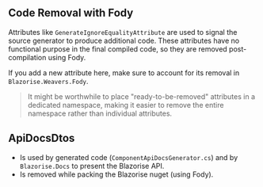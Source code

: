 ﻿## Code Removal with Fody

Attributes like `GenerateIgnoreEqualityAttribute` are used to signal the source generator to produce additional code. These attributes have no functional purpose in the final compiled code, so they are removed post-compilation using Fody.

If you add a new attribute here, make sure to account for its removal in `Blazorise.Weavers.Fody`.

> It might be worthwhile to place "ready-to-be-removed" attributes in a dedicated namespace, making it easier to remove the entire namespace rather than individual attributes.

## ApiDocsDtos

- Is used by generated code (`ComponentApiDocsGenerator.cs`) and by `Blazorise.Docs` to present the Blazorise API.
- Is removed while packing the Blazorise nuget (using Fody).